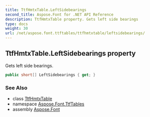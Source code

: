 ```yaml
---
title: TtfHmtxTable.LeftSidebearings
second_title: Aspose.Font for .NET API Reference
description: TtfHmtxTable property. Gets left side bearings
type: docs
weight: 30
url: /net/aspose.font.ttftables/ttfhmtxtable/leftsidebearings/
---
```

## TtfHmtxTable.LeftSidebearings property

Gets left side bearings.

```csharp
public short[] LeftSidebearings { get; }
```

### See Also

* class [TtfHmtxTable](../)
* namespace [Aspose.Font.TtfTables](../../ttfhmtxtable/)
* assembly [Aspose.Font](../../../)


